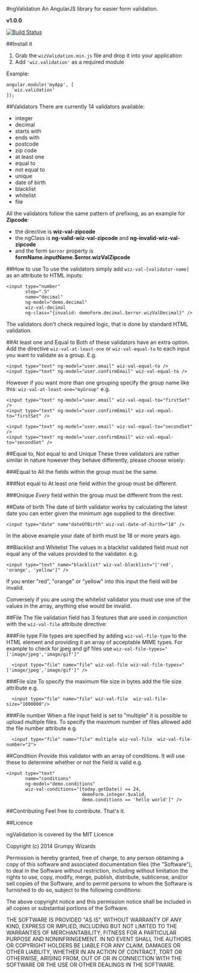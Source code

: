 #ngValidation
An AngularJS library for easier form validation.

**v1.0.0**

[![Build Status](https://travis-ci.org/GrumpyWizards/ngValidation.svg?branch=master)](https://travis-ci.org/GrumpyWizards/ngValidation)

##Install it
1. Grab the `wizValidation.min.js` file and drop it into your application
2. Add `'wiz.validation'` as a required module

Example:

    angular.module('myApp', [
      'wiz.validation'
    ]);


##Validators
There are currently 14 validators available:

- integer
- decimal
- starts with
- ends with
- postcode
- zip code
- at least one
- equal to
- not equal to
- unique
- date of birth
- blacklist
- whitelist
- file

All the validators follow the same pattern of prefixing, as an example for **Zipcode**:

- the directive is **wiz-val-zipcode**
- the ngClass is **ng-valid-wiz-val-zipcode** and **ng-invalid-wiz-val-zipcode**
- and the form `$error` property is **formName.inputName.$error.wizValZipcode**

##How to use
To use the validators simply add `wiz-val-[validator-name]` as an attribute to HTML inputs:

    <input type="number"
           step=".5"
           name="decimal"
           ng-model="demo.decimal"
           wiz-val-decimal
           ng-class="{invalid: demoForm.decimal.$error.wizValDecimal}" />

The validators don't check required logic, that is done by standard HTML validation.

##At least one and Equal to
Both of these validators have an extra option. Add the directive `wiz-val-at-least-one` or `wiz-val-equal-to` to each input you want to validate as a group. E.g.

    <input type="text" ng-model="user.email" wiz-val-equal-to />
    <input type="text" ng-model="user.confirmEmail" wiz-val-equal-to />
    
However if you want more than one grouping specify the group name like this: `wiz-val-at-least-one="myGroup"` e.g.

    <input type="text" ng-model="user.email" wiz-val-equal-to="firstSet" />
    <input type="text" ng-model="user.confirmEmail" wiz-val-equal-to="firstSet" />

    <input type="text" ng-model="user.email" wiz-val-equal-to="secondSet" />
    <input type="text" ng-model="user.confirmEmail" wiz-val-equal-to="secondSet" />

##Equal to, Not equal to and Unique
These three validators are rather similar in nature however they behave differently, please choose wisely:

###Equal to
All the fields within the group must be the same.

###Not equal to
At least one field within the group must be different.

###Unique
*Every* field within the group must be different from the rest.

##Date of birth
The date of birth validator works by calculating the latest date you can enter given the minimum age supplied to the directive:

    <input type="date" name"dateOfBirth" wiz-val-date-of-birth="18" />

In the above example your date of birth must be 18 or more years ago.

##Blacklist and Whitelist
The values in a blacklist validated field must not equal any of the values provided to the validator. e.g.

    <input type="text" name="blacklist" wiz-val-blacklist="['red', 'orange', 'yellow']" />

If you enter "red", "orange" or "yellow" into this input the field will be invalid.

Conversely if you are using the whitelist validator you must use one of the values in the array, anything else would be invalid.

##File
The file validation field has 3 features that are used in conjunction with the `wiz-val-file` attribute directive:

###File type
File types are specified by adding `wiz-val-file-type` to the HTML element and providing it an array of acceptable MIME types. For example to check for jpeg and gif files use `wiz-val-file-types="['image/jpeg','image/gif']"`

      <input type="file" name="file" wiz-val-file wiz-val-file-types="['image/jpeg','image/gif']" />

###File size
To specify the maximum file size in bytes add the file size attribute e.g. 

      <input type="file" name="file" wiz-val-file  wiz-val-file-size="1000000"/>

###File number
When a file input field is set to "multiple" it is possible to upload multiple files. To specify the maximum number of files allowed add the file number attribute e.g. 

      <input type="file" name="file" multiple wiz-val-file  wiz-val-file-number="2">

##Condition
Provide this validator with an array of conditions. It will use these to determine whether or not the field is valid e.g.

    <input type="text"
           name="conditions"
           ng-model="demo.conditions"
           wiz-val-conditions="[today.getDate() == 24,
                                demoForm.integer.$valid,
                                demo.conditions == 'hello world']" />

##Contributing
Feel free to contribute. That's it.

##Licence

ngValidation is covered by the MIT Licence

Copyright (c) 2014 Grumpy Wizards

Permission is hereby granted, free of charge, to any person obtaining a copy of this software and associated documentation files (the "Software"), to deal in the Software without restriction, including without limitation the rights to use, copy, modify, merge, publish, distribute, sublicense, and/or sell copies of the Software, and to permit persons to whom the Software is furnished to do so, subject to the following conditions:

The above copyright notice and this permission notice shall be included in all copies or substantial portions of the Software.

THE SOFTWARE IS PROVIDED "AS IS", WITHOUT WARRANTY OF ANY KIND, EXPRESS OR IMPLIED, INCLUDING BUT NOT LIMITED TO THE WARRANTIES OF MERCHANTABILITY, FITNESS FOR A PARTICULAR PURPOSE AND NONINFRINGEMENT. IN NO EVENT SHALL THE AUTHORS OR COPYRIGHT HOLDERS BE LIABLE FOR ANY CLAIM, DAMAGES OR OTHER LIABILITY, WHETHER IN AN ACTION OF CONTRACT, TORT OR OTHERWISE, ARISING FROM, OUT OF OR IN CONNECTION WITH THE SOFTWARE OR THE USE OR OTHER DEALINGS IN THE SOFTWARE.
